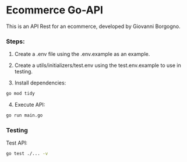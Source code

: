 
# Ecommerce Go-API

This is an API Rest for an ecommerce, developed by Giovanni Borgogno.

### Steps:

1) Create a .env file using the .env.example as an example.

2) Create a utils/initializers/test.env using the test.env.example to use in testing.

3) Install dependencies:
```bash
go mod tidy
```
4) Execute API:
```bash
go run main.go
```

### Testing

Test API:
```bash
go test ./... -v
```